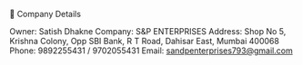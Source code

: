 👤 Company Details

Owner: Satish Dhakne
Company: S&P ENTERPRISES
Address: Shop No 5, Krishna Colony, Opp SBI Bank, R T Road, Dahisar East, Mumbai 400068
Phone: 9892255431 / 9702055431
Email: sandpenterprises793@gmail.com
